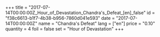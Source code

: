 +++
title = "2017-07-14T00:00:00Z_Hour_of_Devastation_Chandra's_Defeat_[en]_false"
id = "f38c6613-b1f7-4b38-b956-7860d041e593"
date = "2017-07-14T00:00:00Z"
name = "Chandra's Defeat"
lang = ["en"]
price = "0.10"
quantity = 4
foil = false
set = "Hour of Devastation"
+++
